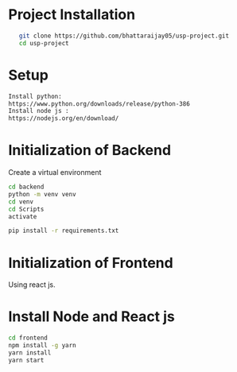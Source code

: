 # Project Installation

```bash
   git clone https://github.com/bhattaraijay05/usp-project.git
   cd usp-project
```


# Setup

```bash
Install python: 
https://www.python.org/downloads/release/python-386
Install node js :
https://nodejs.org/en/download/
```

# Initialization of Backend

Create a virtual environment

```bash
cd backend
python -m venv venv
cd venv
cd Scripts
activate
```

```bash
pip install -r requirements.txt
```

# Initialization of Frontend

Using react js.

# Install Node and React js

```bash
cd frontend
npm install -g yarn
yarn install
yarn start
```
